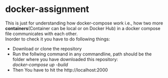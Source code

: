 # docker-assignment
This is just for understanding how docker-compose work i.e., how two more **containers**(Container can be local or on Docker Hub) in a docker compose file communicates with each other.<br/> 
Inorder to check it you have to do following things: <br/>
- Download or clone the repository 
- Run the follwing command in any commandline, path should be the folder where you have downloaded this repository:<br/>
*docker-compose up -build*
- Then You have to hit the http://localhost:2000
